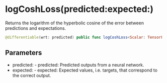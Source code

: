 # logCoshLoss(predicted:expected:)

Returns the logarithm of the hyperbolic cosine of the error between predictions and
expectations.

``` swift
@differentiable(wrt: predicted) public func logCoshLoss<Scalar: TensorFlowFloatingPoint>(predicted: Tensor<Scalar>, expected: Tensor<Scalar>) -> Tensor<Scalar>
```

## Parameters

  - predicted: - predicted: Predicted outputs from a neural network.
  - expected: - expected: Expected values, i.e. targets, that correspond to the correct output.
